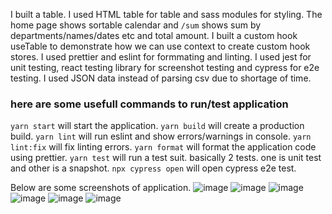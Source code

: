 I built a table. I used HTML table for table and sass modules for styling.
The home page shows sortable calendar and `/sum` shows sum by departments/names/dates etc and total amount.
I built a custom hook useTable to demonstrate how we can use context to create custom hook stores.
I used prettier and eslint for formmating and linting.
I used jest for unit testing, react testing library for screenshot testing and cypress for e2e testing.
I used JSON data instead of parsing csv due to shortage of time.
### here are some usefull commands to run/test application
`yarn start` will start the application.
`yarn build` will create a production build.
`yarn lint` will run eslint and show errors/warnings in console.
`yarn lint:fix` will fix linting errors.
`yarn format` will format the application code using prettier.
`yarn test` will run a test suit. basically 2 tests. one is unit test and other is a snapshot.
`npx cypress open` will open cypress e2e test.

Below are some screenshots of application.
![image](https://user-images.githubusercontent.com/21056846/189513222-f8e662b7-713c-43e7-b82b-38e9951f7aeb.png)
![image](https://user-images.githubusercontent.com/21056846/189513231-d6993510-c4dd-472e-b180-031f4ffe4e88.png)
![image](https://user-images.githubusercontent.com/21056846/189513238-8a7bb5f3-a922-48d6-8649-18e4929ef2fb.png)
![image](https://user-images.githubusercontent.com/21056846/189513242-af4ca34d-cb1a-4b75-bbd3-59800e5f4a58.png)
![image](https://user-images.githubusercontent.com/21056846/189513248-68f7292e-768d-46dc-882d-43c871978347.png)
![image](https://user-images.githubusercontent.com/21056846/189513255-db427bf9-e7d2-4f3e-8eff-2e064c537c7e.png)
